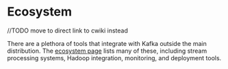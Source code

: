 # Ecosystem

//TODO move to direct link to cwiki instead

There are a plethora of tools that integrate with Kafka outside the main distribution. 
The [ecosystem page](https://cwiki.apache.org/confluence/display/KAFKA/Ecosystem) lists many of these, including stream processing systems, Hadoop integration,
monitoring, and deployment tools.
